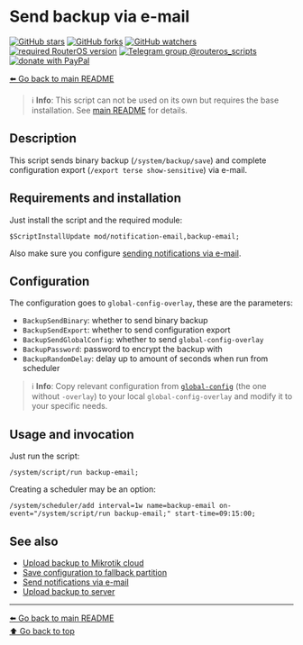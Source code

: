 Send backup via e-mail
======================

[![GitHub stars](https://img.shields.io/github/stars/eworm-de/routeros-scripts?logo=GitHub&style=flat&color=red)](https://github.com/eworm-de/routeros-scripts/stargazers)
[![GitHub forks](https://img.shields.io/github/forks/eworm-de/routeros-scripts?logo=GitHub&style=flat&color=green)](https://github.com/eworm-de/routeros-scripts/network)
[![GitHub watchers](https://img.shields.io/github/watchers/eworm-de/routeros-scripts?logo=GitHub&style=flat&color=blue)](https://github.com/eworm-de/routeros-scripts/watchers)
[![required RouterOS version](https://img.shields.io/badge/RouterOS-7.14-yellow?style=flat)](https://mikrotik.com/download/changelogs/)
[![Telegram group @routeros_scripts](https://img.shields.io/badge/Telegram-%40routeros__scripts-%2326A5E4?logo=telegram&style=flat)](https://t.me/routeros_scripts)
[![donate with PayPal](https://img.shields.io/badge/Like_it%3F-Donate!-orange?logo=githubsponsors&logoColor=orange&style=flat)](https://www.paypal.com/cgi-bin/webscr?cmd=_s-xclick&hosted_button_id=A4ZXBD6YS2W8J)

[⬅️ Go back to main README](../README.md)

> ℹ️ **Info**: This script can not be used on its own but requires the base
> installation. See [main README](../README.md) for details.

Description
-----------

This script sends binary backup (`/system/backup/save`) and complete
configuration export (`/export terse show-sensitive`) via e-mail.

Requirements and installation
-----------------------------

Just install the script and the required module:

    $ScriptInstallUpdate mod/notification-email,backup-email;

Also make sure you configure
[sending notifications via e-mail](mod/notification-email.md).

Configuration
-------------

The configuration goes to `global-config-overlay`, these are the parameters:

* `BackupSendBinary`: whether to send binary backup
* `BackupSendExport`: whether to send configuration export
* `BackupSendGlobalConfig`: whether to send `global-config-overlay`
* `BackupPassword`: password to encrypt the backup with
* `BackupRandomDelay`: delay up to amount of seconds when run from scheduler

> ℹ️ **Info**: Copy relevant configuration from
> [`global-config`](../global-config.rsc) (the one without `-overlay`) to
> your local `global-config-overlay` and modify it to your specific needs.

Usage and invocation
--------------------

Just run the script:

    /system/script/run backup-email;

Creating a scheduler may be an option:

    /system/scheduler/add interval=1w name=backup-email on-event="/system/script/run backup-email;" start-time=09:15:00;

See also
--------

* [Upload backup to Mikrotik cloud](backup-cloud.md)
* [Save configuration to fallback partition](backup-partition.md)
* [Send notifications via e-mail](mod/notification-email.md)
* [Upload backup to server](backup-upload.md)

---
[⬅️ Go back to main README](../README.md)  
[⬆️ Go back to top](#top)
